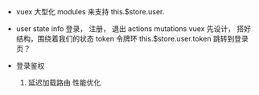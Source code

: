 - vuex  大型化  modules  来支持
  this.$store.user.
- user
  state  info  登录， 注册， 退出
  actions
  mutations
  vuex 先设计， 搭好结构，围绕着我们的状态
  token  令牌环 this.$store.user.token
  跳转到登录页？
  
- 登录鉴权
  1. 延迟加载路由  性能优化
